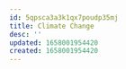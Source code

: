 ```yaml
---
id: 5qpsca3a3k1qx7poudp35mj
title: Climate Change
desc: ''
updated: 1658001954420
created: 1658001954420
---
```

